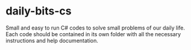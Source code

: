 # daily-bits-cs
Small and easy to run C# codes to solve small problems of our daily life. Each code should be contained in its own folder with all the necessary instructions and help documentation.
